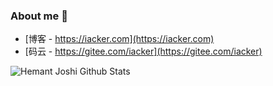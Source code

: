 ### About me  👋

- [博客 - https://iacker.com](https://iacker.com)
- [码云 - https://gitee.com/iacker](https://gitee.com/iacker)


![Hemant Joshi Github Stats](https://github-readme-stats.vercel.app/api?username=iacker&show_icons=true&title_color=fff&icon_color=79ff97&text_color=9f9f9f&bg_color=151515&hide=["contribs"])

<!--
- :orange_book: Focusing on Java
-->
